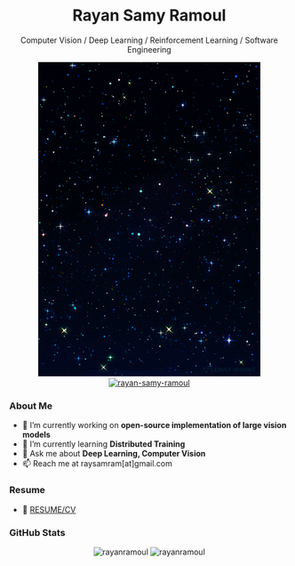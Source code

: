<div align="center">
  <h1>Rayan Samy Ramoul</h1>
  <p>Computer Vision / Deep Learning / Reinforcement Learning / Software Engineering</p>
</div>

<div align="center">
  <img src="https://github.com/rayanramoul/rayanramoul/blob/master/space.gif?raw=true" width="400">
</div>

<div align="center">
  <a href="https://linkedin.com/in/rayan-samy-ramoul" target="_blank">
    <img src="https://raw.githubusercontent.com/rahuldkjain/github-profile-readme-generator/master/src/images/icons/Social/linked-in-alt.svg" alt="rayan-samy-ramoul" height="30" width="30" />
  </a>
</div>

### About Me

- 🔭 I’m currently working on **open-source implementation of large vision models**
- 🌱 I’m currently learning **Distributed Training**
- 💬 Ask me about **Deep Learning, Computer Vision**
- 📫 Reach me at raysamram[at]gmail.com

### Resume

- 📄 [RESUME/CV](https://github.com/rayanramoul/rayanramoul/blob/master/Resume.pdf)

### GitHub Stats

<div align="center">
  <img src="https://github-readme-stats.vercel.app/api/top-langs?username=rayanramoul&show_icons=true&locale=en&layout=compact&theme=tokyonight" alt="rayanramoul" />
  <img src="https://github-readme-streak-stats.herokuapp.com/?user=rayanramoul&theme=tokyonight" alt="rayanramoul" />
</div>
